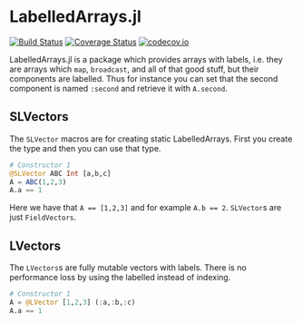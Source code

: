# LabelledArrays.jl

[![Build Status](https://travis-ci.org/ChrisRackauckas/LabelledArrays.jl.svg?branch=master)](https://travis-ci.org/ChrisRackauckas/LabelledArrays.jl)
[![Coverage Status](https://coveralls.io/repos/ChrisRackauckas/LabelledArrays.jl/badge.svg?branch=master&service=github)](https://coveralls.io/github/ChrisRackauckas/LabelledArrays.jl?branch=master)
[![codecov.io](http://codecov.io/github/ChrisRackauckas/LabelledArrays.jl/coverage.svg?branch=master)](http://codecov.io/github/ChrisRackauckas/LabelledArrays.jl?branch=master)

LabelledArrays.jl is a package which provides arrays with labels, i.e. they are
arrays which `map`, `broadcast`, and all of that good stuff, but their components
are labelled. Thus for instance you can set that the second component is named
`:second` and retrieve it with `A.second`.

## SLVectors

The `SLVector` macros are for creating static LabelledArrays. First you create
the type and then you can use that type.

```julia
# Constructor 1
@SLVector ABC Int [a,b,c]
A = ABC(1,2,3)
A.a == 1
```

Here we have that `A == [1,2,3]` and for example `A.b == 2`. `SLVector`s are just
`FieldVectors`.

## LVectors

The `LVectors`s are fully mutable vectors with labels. There is no performance
loss by using the labelled instead of indexing.

```julia
# Constructor 1
A = @LVector [1,2,3] (:a,:b,:c)
A.a == 1
```
